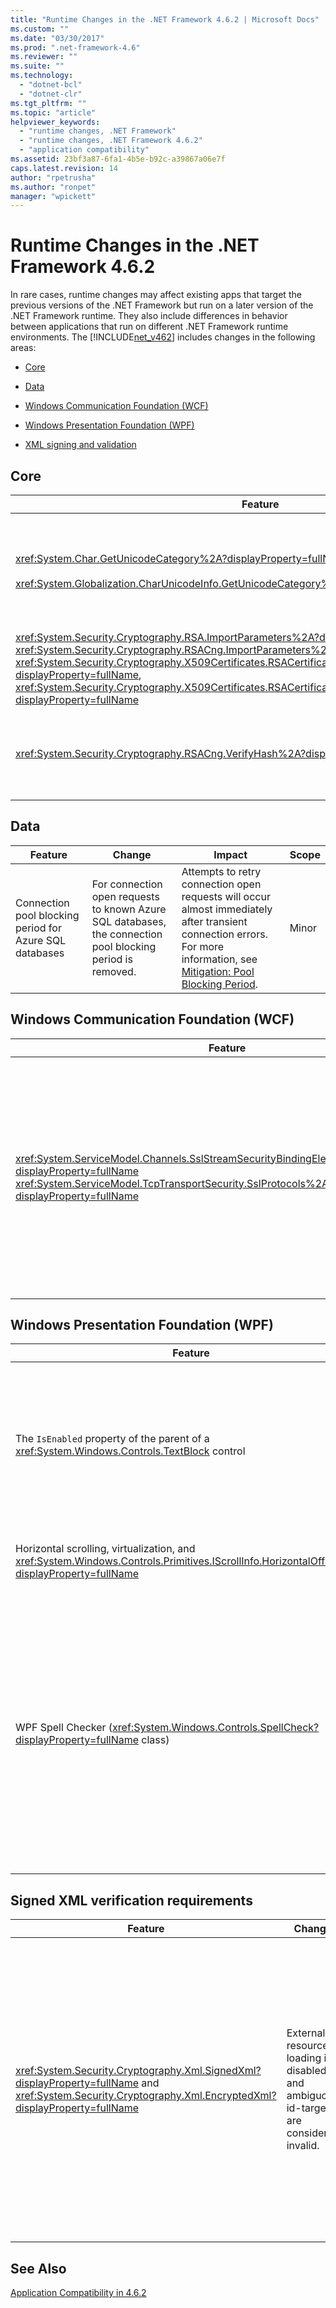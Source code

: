 ```yaml
---
title: "Runtime Changes in the .NET Framework 4.6.2 | Microsoft Docs"
ms.custom: ""
ms.date: "03/30/2017"
ms.prod: ".net-framework-4.6"
ms.reviewer: ""
ms.suite: ""
ms.technology: 
  - "dotnet-bcl"
  - "dotnet-clr"
ms.tgt_pltfrm: ""
ms.topic: "article"
helpviewer_keywords: 
  - "runtime changes, .NET Framework"
  - "runtime changes, .NET Framework 4.6.2"
  - "application compatibility"
ms.assetid: 23bf3a87-6fa1-4b5e-b92c-a39867a06e7f
caps.latest.revision: 14
author: "rpetrusha"
ms.author: "ronpet"
manager: "wpickett"
---
```

# Runtime Changes in the .NET Framework 4.6.2
In rare cases, runtime changes may affect existing apps that target the previous versions of the .NET Framework but run on a later version of the .NET Framework runtime. They also include differences in behavior between applications that run on different .NET Framework runtime environments. The [!INCLUDE[net_v462](../../../includes/net-v462-md.md)] includes changes in the following areas:  
  
-   [Core](#Core)  
  
-   [Data](#Data)  
  
-   [Windows Communication Foundation (WCF)](#WCF)  
  
-   [Windows Presentation Foundation (WPF)](#WPF)  
  
-   [XML signing and validation](#XML)  
  
<a name="Core"></a>   
## Core  
  
|Feature|Change|Impact|Scope|  
|-------------|------------|------------|-----------|  
|<xref:System.Char.GetUnicodeCategory%2A?displayProperty=fullName><br /><br /> <xref:System.Globalization.CharUnicodeInfo.GetUnicodeCategory%2A?displayProperty=fullName>|Character categories in the [!INCLUDE[net_v462](../../../includes/net-v462-md.md)] are based on Unicode Version 8.0. The .NET Framework versions 4.5 through 4.6.1 classified Unicode characters based on Unicode Version 6.3.<br /><br /> Character comparison and sorting are unaffected by this change. For more information, see the "Strings and the Unicode Standard" section of the <xref:System.String> class topic.|Character categories in the [!INCLUDE[net_v462](../../../includes/net-v462-md.md)] may not match those of previous versions of the .NET Framework. This change primarily affects Cherokee syllables and New Tai Lue vowel signs and tone marks.<br /><br /> To address this change, you should review code and remove or change logic that depends on hard-coded Unicode character categories.|Minor|  
|<xref:System.Security.Cryptography.RSA.ImportParameters%2A?displayProperty=fullName>, <xref:System.Security.Cryptography.RSACng.ImportParameters%2A?displayProperty=fullName>, <xref:System.Security.Cryptography.X509Certificates.RSACertificateExtensions.GetRSAPrivateKey%2A?displayProperty=fullName>, <xref:System.Security.Cryptography.X509Certificates.RSACertificateExtensions.GetRSAPublicKey%2A?displayProperty=fullName>|Starting with the [!INCLUDE[net_v462](../../../includes/net-v462-md.md)], these methods are able to access keys with non-standard key sizes for RSA certificates. In the [!INCLUDE[net_v461](../../../includes/net-v461-md.md)] and earlier versions,  attempting to access those keys threw a <xref:System.Security.Cryptography.CryptographicException>.|If any exception handling logic relies on a <xref:System.Security.Cryptography.CryptographicException> when non-standard key sizes are used, it should be removed.|Edge|  
|<xref:System.Security.Cryptography.RSACng.VerifyHash%2A?displayProperty=fullName>|Starting with  the [!INCLUDE[net_v462](../../../includes/net-v462-md.md)], this method returns `false` if the signature itself is badly formatted. It now returns `false` for any verification failure.<br /><br /> In the [!INCLUDE[net_v46](../../../includes/net-v46-md.md)] and 4.6.1,  the method throws a <xref:System.Security.Cryptography.CryptographicException> if the signature itself is badly formatted.|Any code whose execution depends on the <xref:System.Security.Cryptography.CryptographicException> should instead execute if validation fails and the method returns `false`.|Minor|  
  
<a name="Data"></a>   
## Data  
  
|Feature|Change|Impact|Scope|  
|-------------|------------|------------|-----------|  
|Connection pool blocking period for Azure SQL databases|For connection open requests to known Azure SQL databases, the connection pool blocking period is removed.|Attempts to retry connection open requests will occur almost immediately after transient connection errors. For more information, see [Mitigation: Pool Blocking Period](../../../docs/framework/migration-guide/mitigation-pool-blocking-period.md).|Minor|  
  
<a name="WCF"></a>   
## Windows Communication Foundation (WCF)  
  
|Feature|Change|Impact|Scope|  
|-------------|------------|------------|-----------|  
|<xref:System.ServiceModel.Channels.SslStreamSecurityBindingElement.SslProtocols%2A?displayProperty=fullName> <br /> <xref:System.ServiceModel.TcpTransportSecurity.SslProtocols%2A?displayProperty=fullName>|When using NetTcp with transport security and a credential type of certificate, the SSL 3 protocol is no longer a default protocol used for negotiating a secure connection.|In most cases, there should be no impact to existing apps, since TLS 1.0 has always been included in the protocol list for NetTcp. All existing clients should be able to negotiate a connection using at least TLS1.0.<br /><br /> If Ssl3 is required, you can use one of the following configuration mechanisms to add Ssl3 to the list of negotiated protocols:<br /><br /> -   The <xref:System.ServiceModel.TcpTransportSecurity?displayProperty=fullName> property<br />-   The <xref:System.ServiceModel.Channels.SslStreamSecurityBindingElement.SslProtocols%2A?displayProperty=fullName> property<br />-   The [\<transport>](../../../docs/framework/configure-apps/file-schema/wcf/security-of-nettcpbinding.md) section of [\<netTcpBinding>](../../../docs/framework/configure-apps/file-schema/wcf/nettcpbinding.md)<br />-   The [\<sslStreamSecurity>](../../../docs/framework/configure-apps/file-schema/wcf/sslstreamsecurity.md) section of [\<customBinding>](../../../docs/framework/configure-apps/file-schema/wcf/custombinding.md)|Edge|  
  
<a name="WPF"></a>   
## Windows Presentation Foundation (WPF)  
  
|Feature|Change|Impact|Scope|  
|-------------|------------|------------|-----------|  
|The `IsEnabled` property of the parent of a <xref:System.Windows.Controls.TextBlock> control|Starting with the [!INCLUDE[net_v462](../../../includes/net-v462-md.md)], changing the `IsEnabled` property of the parent of a <xref:System.Windows.Controls.TextBlock> control affects any child controls (such as hyperlinks and buttons) of the <xref:System.Windows.Controls.TextBlock> control.<br /><br /> In the [!INCLUDE[net_v461](../../../includes/net-v461-md.md)] and earlier versions of the .NET Framework, controls inside a <xref:System.Windows.Controls.TextBlock> did not always reflect whether the state of the `IsEnabled` property of the <xref:System.Windows.Controls.TextBlock> parent.|This change conforms to the expected behavior for controls inside a <xref:System.Windows.Controls.TextBlock> control.|Minor|  
|Horizontal scrolling, virtualization, and <xref:System.Windows.Controls.Primitives.IScrollInfo.HorizontalOffset%2A?displayProperty=fullName>|The behavior of the scrolling operation for an <xref:System.Windows.Controls.ItemsControl> that does its own virtualization in the direction orthogonal to the main scrolling direction has changed.|The change produces a more predictable and intuitive experience for the end user, but it could affect any app that depends on the exact value of <xref:System.Windows.Controls.Primitives.IScrollInfo.HorizontalOffset%2A?displayProperty=fullName> after a horizontal scroll. For more information, see [Mitigation: Horizontal Scrolling and Virtualization](../../../docs/framework/migration-guide/mitigation-horizontal-scrolling-and-virtualization.md).|Minor|  
|WPF Spell Checker (<xref:System.Windows.Controls.SpellCheck?displayProperty=fullName> class)|Three issues noted in WPF spell checking when running under the [!INCLUDE[net_v461](../../../includes/net-v461-md.md)] have been addressed in the [!INCLUDE[net_v462](../../../includes/net-v462-md.md)]:<br /><br /> -   In the [!INCLUDE[net_v461](../../../includes/net-v461-md.md)], the spell checker sometimes throws a <xref:System.Runtime.InteropServices.COMException> when invoking [ISpellChecker](https://msdn.microsoft.com/library/windows/desktop/hh869767\(v=vs.85\).aspx) or [ISpellCheckerFactory](https://msdn.microsoft.com/library/windows/desktop/hh869770\(v=vs.85\).aspx) methods. In the [!INCLUDE[net_v462](../../../includes/net-v462-md.md)], these exceptions have been eliminated.<br />-   In the [!INCLUDE[net_v461](../../../includes/net-v461-md.md)], the spell checker incorrectly identifies spelling errors in compound words, such as "Hausnummer" in German. In the [!INCLUDE[net_v462](../../../includes/net-v462-md.md)], the spell checker correctly handles compound words.<br />-   In the [!INCLUDE[net_v461](../../../includes/net-v461-md.md)], the spell checker throws an <xref:System.UnauthorizedAccessException> when an application is launched using "run as different user." In the [!INCLUDE[net_v462](../../../includes/net-v462-md.md)], this scenario is not supported, and the spell checker is silently disabled.|These changes enhance the robustness of the spell checker.  They should not adversely affect an application unless application code depends on an exception being thrown.|Edge|  
  
<a name="XML"></a>   
## Signed XML verification requirements  
  
|Feature|Change|Impact|Scope|  
|-------------|------------|------------|-----------|  
|<xref:System.Security.Cryptography.Xml.SignedXml?displayProperty=fullName> and <xref:System.Security.Cryptography.Xml.EncryptedXml?displayProperty=fullName>|External resource loading is disabled, and ambiguous id-targets are considered invalid.|An exception is thrown in a number of cases, including:<br /><br /> -   Identifying an element by an id attribute, and defining a second element with the same identifier,<br />-   Defining an identifier that is not a legal `NCName` value.<br />-   Referencing external URIs.<br /><br /> <xref:System.Security.Cryptography.Xml.SignedXml.CheckSignature%2A?displayProperty=fullName> always returns `false` for documents:<br /><br /> -   That use the XPath reference transform.<br />-   That use the XSLT reference transform.<br /><br /> Developers should review the usage of <xref:System.Security.Cryptography.Xml.XmlDsigXPathTransform?displayProperty=fullName> and , <xref:System.Security.Cryptography.Xml.XmlDsigXsltTransform> as well as types derived from <xref:System.Security.Cryptography.Xml.Transform?displayProperty=fullName>, since a document receiver may not be able to process it.<br /><br /> For more information, see [After you apply security update 3141780, .NET Framework applications encounter exception errors or unexpected failures while processing files that contain SignedXml](https://support.microsoft.com/en-us/kb/3148821).|Minor|  
  
## See Also  
 [Application Compatibility in 4.6.2](../../../docs/framework/migration-guide/application-compatibility-in-the-net-framework-4-6-2.md)